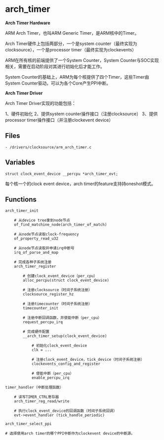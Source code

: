 # arch_timer

**Arch Timer Hardware**

ARM Arch Timer，也叫ARM Generic Timer，是ARM核中的Timer。

Arch Timer硬件上包括两部分，一个是system counter（最终实现为clocksource），一个是processor timer（最终实现为clockevents）

ARM在所有核的前端提供了一个System Counter，System Counter与SOC实现相关，需要在启动阶段对其进行初始化后才能工作。

System Counter的基础上，ARM为每个核提供了四个Timer，这些Timer由System Counter驱动，可以为各个Core产生PPI中断。

**Arch Timer Driver**

Arch Timer Driver实现的功能包括：

1、硬件初始化
2、提供system counter操作接口（注册clocksource）
3、提供processor timer操作接口（并注册clockevent device）

## Files

```
- /drivers/clocksource/arm_arch_timer.c
```

## Variables

`struct clock_event_device __percpu *arch_timer_evt;`

每个核一个的clock event device，arch timer的feature支持持oneshot模式。

## Functions

```
arch_timer_init
    
    # 从device tree拿到node节点
    of_find_matchine_node(arch_timer_of_match)

    # 从node节点读取clock-frequency
    of_property_read_u32

    # 从node节点读取并申请irq中断号
    irq_of_parse_and_map

    # 完成各种子系统注册
    arch_timer_register

        # 创建clock_event_device（per_cpu）
        alloc_percpu(struct clock_event_device)

        # 注册clocksource（时间子系统注册）
        clocksource_register_hz

        # 注册timecounter（时间子系统注册）
        timecounter_init

        # 注册中断回调函数，并使能中断（per_cpu）
        request_percpu_irq

        # 完成硬件配置
        __arch_timer_setup(clock_event_device)

            # 初始化clock_event_device
            clk = ...

            # 注册clock_event_device，tick_device（时间子系统注册）
            clockevents_config_and_register

            # 使能中断（per_cpu）
            enable_percpu_irq
```

```
timer_handler（中断处理函数）

    # 读写TIMER_CTRL寄存器
    arch_timer_reg_read/write

    # 执行clock_event_device的回调函数（时间子系统回调）
    evt->event_handler (tick_handle_periodic)
```

```
arch_timer_select_ppi

# 选择使用arch timer的哪个PPI中断作为clockevent device的中断源。
```